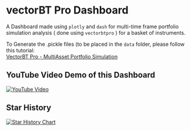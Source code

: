 # vectorBT Pro Dashboard
A Dashboard made using `plotly` and `dash` for multi-time frame portfolio simulation analysis ( done using `vectorbtpro` ) for a basket of instruments.<br>

To Generate the .pickle files (to be placed in the `data` folder, please follow this tutorial:<br>
[VectorBT Pro - MultiAsset Portfolio Simulation](https://qubitquants.pro/multi_asset_portfolio_simulation/index.html)

## YouTube Video Demo of this Dashboard
[![YouTube Video](http://img.youtube.com/vi/Mek2Q6JZwTw/0.jpg)](http://www.youtube.com/watch?v=Mek2Q6JZwTw)


## Star History

[![Star History Chart](https://api.star-history.com/svg?repos=diliprk/vectorbt_pro_dashboard&type=Date)](https://star-history.com/#diliprk/vectorbt_pro_dashboard&Date)
